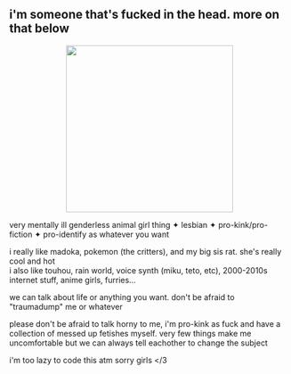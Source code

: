 ## i'm someone that's fucked in the head. more on that below
<p align="center">
  <a href="https://danbooru.donmai.us/posts/2246731?">
  <img height="300" src="https://cdn.donmai.us/original/da/f1/__akemi_homura_and_kaname_madoka_mahou_shoujo_madoka_magica_and_2_more__daf18ebe976b869d62e4700a8f273373.gif"/>
</a>

very mentally ill genderless animal girl thing ✦ lesbian ✦ pro-kink/pro-fiction ✦ pro-identify as whatever you want

i really like madoka, pokemon (the critters), and my big sis rat. she's really cool and hot
<br> i also like touhou, rain world, voice synth (miku, teto, etc), 2000-2010s internet stuff, anime girls, furries...</br>

we can talk about life or anything you want. don't be afraid to "traumadump" me or whatever

please don't be afraid to talk horny to me, i'm pro-kink as fuck and have a collection of messed up fetishes myself. very few things make me uncomfortable but we can always tell eachother to change the subject

i'm too lazy to code this atm sorry girls </3
